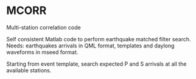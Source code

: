 # MCORR
Multi-station correlation code 

Self consistent Matlab code to perform earthquake matched filter search. 
Needs: earthquakes arrivals in QML format, templates and daylong waveforms in mseed format.

Starting from event template, search expected P and S arrivals at all the available stations.




